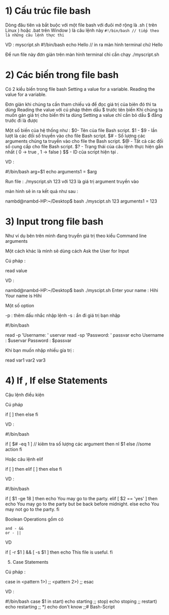 # 1) Cấu trúc file bash
Dòng đâu tiên và bắt buộc với một file bash với đuôi mở rộng là .sh ( trên Linux ) hoặc .bat trên Window ) là câu lệnh này
`#!/bin/bash
// tiếp theo là những câu lệnh thực thi`

VD : myscript.sh
#!/bin/bash
echo Hello 
// in ra màn hình terminal chứ Hello 

Để run file này đơn giản trên màn hình terminal chỉ cần chạy ./myscript.sh
# 2) Các biến trong file bash
Có 2 kiểu biến trong file bash
    Setting a value for a variable.
    Reading the value for a variable.

Đơn giản khi chúng ta cần tham chiếu và để đọc giá trị của biên đó thì ta dùng Reading the value với cú pháp thêm dấu $ trước tên biến Khi chúng ta muốn gán giá trị cho biến thì ta dùng Setting a value chỉ cần bỏ dấu $ đằng trước đi là được

Một số biến của hệ thống như :
$0- Tên của file  Bash script.
$1 - $9 - lần lượt là các đối số truyền vào cho file Bash script.
$# - Số lượng các  arguments chúng ta truyền vào cho file the Bash script.
$@ - Tất cả các đối số cung cấp cho file  Bash script.
$? - Trạng thái của câu lệnh thực hiện gần nhất ( 0 -> true , 1 -> false ) 
$$ - ID của script hiện tại .

VD :

#!/bin/bash
arg=$1
echo arguments1 = $arg

Run file : ./myscript.sh 123 với 123 là giá trị argument truyền vào

màn hình sẽ in ra kết quả như sau :

nambd@nambd-HP:~/Desktop$ bash ./myscipt.sh  123
arguments1 = 123

# 3) Input trong file bash

Như ví dụ bên trên mình đang truyển giá trị theo kiểu Command line arguments

Một cách khác là mình sẽ dùng cách Ask the User for Input

Cú pháp :

read value

VD :

nambd@nambd-HP:~/Desktop$ bash ./myscipt.sh 
Enter your name :
Hihi
Your name is Hihi

Một số option

-p : thêm dấu nhắc nhập lệnh -s : ẩn đi giá trị bạn nhập

#!/bin/bash

read -p 'Username: ' uservar
read -sp 'Password: ' passvar 
echo Username : $uservar Password : $passvar 

Khi bạn muốn nhập nhiều gía trị :

read var1 var2 var3 

# 4) If , If else Statements

Cậu lệnh điều kiện

Cú pháp

if [ <some test> ]
then
<commands>
else
<other commands>
fi

VD :

#!/bin/bash

if [ $# -eq 1 ] // kiêm tra số lượng các argument 
then
nl $1
else
//some action 
fi

Hoặc câu lệnh elif

if [ <some test> ]
then
<commands>
elif [ <some test> ] 
then
<different commands>
else
<other commands>
fi

VD :

#!/bin/bash

if [ $1 -ge 18 ]
then
echo You may go to the party.
elif [ $2 == 'yes' ]
then
echo You may go to the party but be back before midnight.
else
echo You may not go to the party.
fi

Boolean Operations gồm có

    and - &&
    or - ||

VD

if [ -r $1 ] && [ -s $1 ]
then
echo This file is useful.
fi

5) Case Statements

Cú pháp :

case <variable> in
<pattern 1>)
<commands>
;;
<pattern 2>)
<other commands>
;;
esac

VD :

#!/bin/bash
case $1 in
start)
echo starting
;;
stop)
echo stoping
;;
restart)
echo restarting
;;
*)
echo don\'t know
;;# Bash-Script
